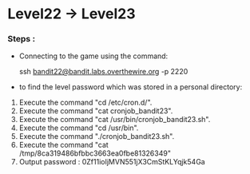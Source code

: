 # Level22 -> Level23

### Steps :
-  Connecting to the game using the command:
    
    ssh bandit22@bandit.labs.overthewire.org -p 2220

-  to find the level password which was stored in a personal directory:
1. Execute the command "cd  /etc/cron.d/".
2. Execute the command "cat cronjob_bandit23".
3. Execute the command "cat /usr/bin/cronjob_bandit23.sh".
4. Execute the command "cd /usr/bin".
5. Execute the command "./cronjob_bandit23.sh".
6. Execute the command "cat /tmp/8ca319486bfbbc3663ea0fbe81326349"
7. Output password : 0Zf11ioIjMVN551jX3CmStKLYqjk54Ga

